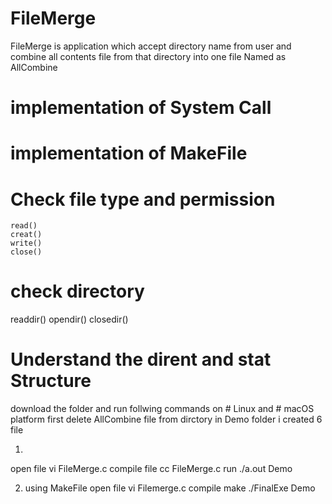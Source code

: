 # FileMerge
FileMerge is application which accept directory name from user and combine all contents file from that directory into one file Named as AllCombine

# implementation of System Call

# implementation of MakeFile

# Check file type and permission 
    read()
    creat()
    write()
    close()
    
# check directory

   readdir()
   opendir()
   closedir()

# Understand the dirent and stat Structure


download the folder and run follwing commands on # Linux and # macOS platform
first delete AllCombine file from dirctory 
in Demo folder i created 6 file

1.
open file vi FileMerge.c
compile file cc FileMerge.c
run ./a.out Demo

2. using MakeFile
   open file vi Filemerge.c
 compile make
  ./FinalExe Demo

  
   



   
